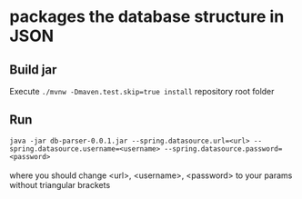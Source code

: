 #  packages the database structure in JSON

## Build jar
Execute `./mvnw -Dmaven.test.skip=true install` repository root folder
## Run
`java -jar db-parser-0.0.1.jar --spring.datasource.url=<url> --spring.datasource.username=<username> --spring.datasource.password=<password>`
<br /><br />where you should change &lt;url&gt;, &lt;username&gt;, &lt;password&gt; to your params without triangular brackets

